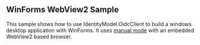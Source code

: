 ## WinForms WebView2 Sample
This sample shows how to use IdentityModel.OidcClient to build a windows desktop
application with WinForms. It uses [manual
mode](https://identitymodel.readthedocs.io/en/latest/native/manual.html) with an embedded
WebView2 based browser.
